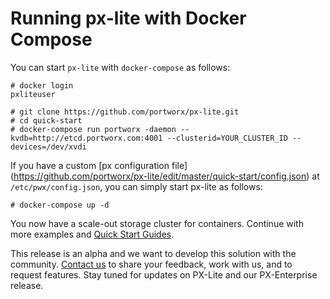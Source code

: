 # Running px-lite with Docker Compose

You can start `px-lite` with `docker-compose` as follows:

```
# docker login
pxliteuser

# git clone https://github.com/portworx/px-lite.git
# cd quick-start
# docker-compose run portworx -daemon --kvdb=http://etcd.portworx.com:4001 --clusterid=YOUR_CLUSTER_ID --devices=/dev/xvdi
```

If you have a custom [px configuration file] (https://github.com/portworx/px-lite/edit/master/quick-start/config.json) at `/etc/pwx/config.json`, you can simply start px-lite as follows:

```
# docker-compose up -d 
```

You now have a scale-out storage cluster for containers. Continue with more examples and [Quick Start Guides](https://github.com/portworx/px-lite/blob/master/README.md#install-and-quick-start-guides). 

This release is an alpha and we want to develop this solution with the community. [Contact us](https://github.com/portworx/px-lite#contact-us) to share your feedback, work with us, and to request features. Stay tuned for updates on PX-Lite and our PX-Enterprise release. 
